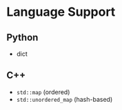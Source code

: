 # Language Support

## Python

- dict

## C++

- `std::map` (ordered)
- `std::unordered_map` (hash-based)
